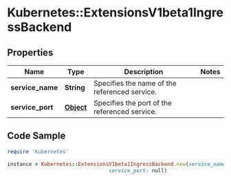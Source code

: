 # Kubernetes::ExtensionsV1beta1IngressBackend

## Properties

Name | Type | Description | Notes
------------ | ------------- | ------------- | -------------
**service_name** | **String** | Specifies the name of the referenced service. | 
**service_port** | [**Object**](.md) | Specifies the port of the referenced service. | 

## Code Sample

```ruby
require 'Kubernetes'

instance = Kubernetes::ExtensionsV1beta1IngressBackend.new(service_name: null,
                                 service_port: null)
```


